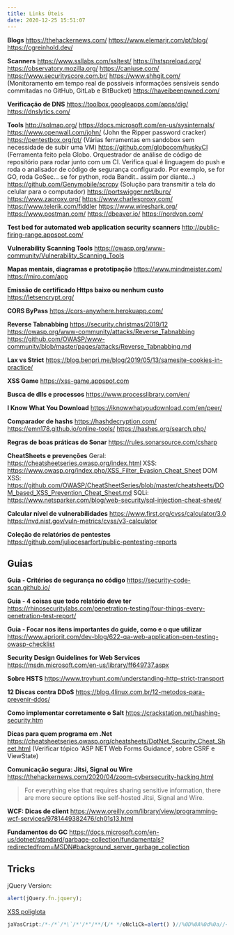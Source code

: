 ```yaml
---
title: Links Úteis
date: 2020-12-25 15:51:07
---
```


**Blogs**
https://thehackernews.com/
https://www.elemarjr.com/pt/blog/
https://cgreinhold.dev/

**Scanners**
https://www.ssllabs.com/ssltest/
https://hstspreload.org/
https://observatory.mozilla.org/
https://caniuse.com/
https://www.securityscore.com.br/
https://www.shhgit.com/ (Monitoramento em tempo real de possíveis informações sensíveis sendo commitadas no GitHub, GitLab e BitBucket)
https://haveibeenpwned.com/

**Verificação de DNS**
https://toolbox.googleapps.com/apps/dig/
https://dnslytics.com/

**Tools**
http://sqlmap.org/
https://docs.microsoft.com/en-us/sysinternals/
https://www.openwall.com/john/ (John the Ripper password cracker)
https://pentestbox.org/pt/ (Várias ferramentas em sandobox sem necessidade de subir uma VM)
https://github.com/globocom/huskyCI (Ferramenta feito pela Globo. Orquestrador de análise de código de repositório para rodar junto com um CI. Verifica qual é linguagem do push e roda o analisador de código de segurança configurado. Por exemplo, se for GO, roda GoSec... se for python, roda Bandit.. assim por diante...)
https://github.com/Genymobile/scrcpy (Solução para transmitir a tela do celular para o computador)
https://portswigger.net/burp/
https://www.zaproxy.org/
https://www.charlesproxy.com/
https://www.telerik.com/fiddler
https://www.wireshark.org/
https://www.postman.com/
https://dbeaver.io/
https://nordvpn.com/

**Test bed for automated web application security scanners**
http://public-firing-range.appspot.com/

**Vulnerability Scanning Tools**
https://owasp.org/www-community/Vulnerability_Scanning_Tools

**Mapas mentais, diagramas e prototipação**
https://www.mindmeister.com/
https://miro.com/app

**Emissão de certificado Https baixo ou nenhum custo**
https://letsencrypt.org/

**CORS ByPass**
https://cors-anywhere.herokuapp.com/

**Reverse Tabnabbing**
https://security.christmas/2019/12
https://owasp.org/www-community/attacks/Reverse_Tabnabbing
https://github.com/OWASP/www-community/blob/master/pages/attacks/Reverse_Tabnabbing.md

**Lax vs Strict**
https://blog.benpri.me/blog/2019/05/13/samesite-cookies-in-practice/

**XSS Game**
https://xss-game.appspot.com

**Busca de dlls e processos**
https://www.processlibrary.com/en/

**I Know What You Download**
https://iknowwhatyoudownload.com/en/peer/

**Comparador de hashs**
https://hashdecryption.com/
https://emn178.github.io/online-tools/
https://hashes.org/search.php/

**Regras de boas práticas do Sonar**
https://rules.sonarsource.com/csharp

**CheatSheets e prevenções**
Geral: https://cheatsheetseries.owasp.org/index.html
XSS: https://www.owasp.org/index.php/XSS_Filter_Evasion_Cheat_Sheet
DOM XSS: https://github.com/OWASP/CheatSheetSeries/blob/master/cheatsheets/DOM_based_XSS_Prevention_Cheat_Sheet.md
SQLi: https://www.netsparker.com/blog/web-security/sql-injection-cheat-sheet/

**Calcular nível de vulnerabilidades**
https://www.first.org/cvss/calculator/3.0
https://nvd.nist.gov/vuln-metrics/cvss/v3-calculator

**Coleção de relatórios de pentestes**
https://github.com/juliocesarfort/public-pentesting-reports

## Guias

**Guia - Critérios de segurança no código**
https://security-code-scan.github.io/

**Guia - 4 coisas que todo relatório deve ter**
https://rhinosecuritylabs.com/penetration-testing/four-things-every-penetration-test-report/

**Guia - Focar nos itens importantes do guide, como e o que utilizar**
https://www.apriorit.com/dev-blog/622-qa-web-application-pen-testing-owasp-checklist

**Security Design Guidelines for Web Services**
https://msdn.microsoft.com/en-us/library/ff649737.aspx

**Sobre HSTS**
https://www.troyhunt.com/understanding-http-strict-transport

**12 Discas contra DDoS**
https://blog.4linux.com.br/12-metodos-para-prevenir-ddos/

**Como implementar corretamente o Salt**
https://crackstation.net/hashing-security.htm

**Dicas para quem programa em .Net**
https://cheatsheetseries.owasp.org/cheatsheets/DotNet_Security_Cheat_Sheet.html (Verificar tópico 'ASP NET Web Forms Guidance', sobre CSRF e ViewState)

**Comunicação segura: Jitsi, Signal ou Wire**
https://thehackernews.com/2020/04/zoom-cybersecurity-hacking.html
> For everything else that requires sharing sensitive information, there are more secure options like self-hosted Jitsi, Signal and Wire.

**WCF: Dicas de client**
https://www.oreilly.com/library/view/programming-wcf-services/9781449382476/ch01s13.html

**Fundamentos do GC**
https://docs.microsoft.com/en-us/dotnet/standard/garbage-collection/fundamentals?redirectedfrom=MSDN#background_server_garbage_collection

## Tricks
jQuery Version:
```javascript
alert(jQuery.fn.jquery);
```

[XSS poliglota](https://github.com/0xsobky/HackVault/wiki/Unleashing-an-Ultimate-XSS-Polyglot)

```javascript
jaVasCript:/*-/*`/*\`/*'/*"/**/(/* */oNcliCk=alert() )//%0D%0A%0d%0a//</stYle/</titLe/</teXtarEa/</scRipt/--!>\x3csVg/<sVg/oNloAd=alert()//>\x3e
```
